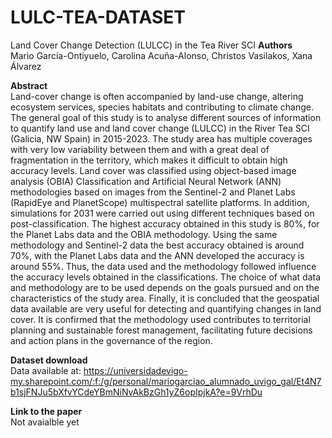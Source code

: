 # LULC-TEA-DATASET
Land Cover Change Detection (LULCC) in the Tea River SCI
<b>Authors</b><br>
Mario García-Ontiyuelo, Carolina Acuña-Alonso, Christos Vasilakos, Xana Álvarez <br>
 
<b>Abstract</b> <br>
Land-cover change is often accompanied by land-use change, altering ecosystem services, species habitats and contributing to climate change. The general goal of this study is to analyse different sources of information to quantify land use and land cover change (LULCC) in the River Tea SCI (Galicia, NW Spain) in 2015-2023. The study area has multiple coverages with very low variability between them and with a great deal of fragmentation in the territory, which makes it difficult to obtain high accuracy levels. Land cover was classified using object-based image analysis (OBIA) Classification and Artificial Neural Network (ANN) methodologies based on images from the Sentinel-2 and Planet Labs (RapidEye and PlanetScope) multispectral satellite platforms. In addition, simulations for 2031 were carried out using different techniques based on post-classification. The highest accuracy obtained in this study is 80%, for the Planet Labs data and the OBIA methodology. Using the same methodology and Sentinel-2 data the best accuracy obtained is around 70%, with the Planet Labs data and the ANN developed the accuracy is around 55%. Thus, the data used and the methodology followed influence the accuracy levels obtained in the classifications. The choice of what data and methodology are to be used depends on the goals pursued and on the characteristics of the study area. Finally, it is concluded that the geospatial data available are very useful for detecting and quantifying changes in land cover. It is confirmed that the methodology used contributes to territorial planning and sustainable forest management, facilitating future decisions and action plans in the governance of the region. 
 
<b>Dataset download</b> <br> Data available at: https://universidadevigo-my.sharepoint.com/:f:/g/personal/mariogarciao_alumnado_uvigo_gal/Et4N7b1sjFNJu5bXfvYCdeYBmNiNvAkBzGh1yZ6opIpjkA?e=9VrhDu
 
<b>Link to the paper</b><br>
Not avaialble yet
